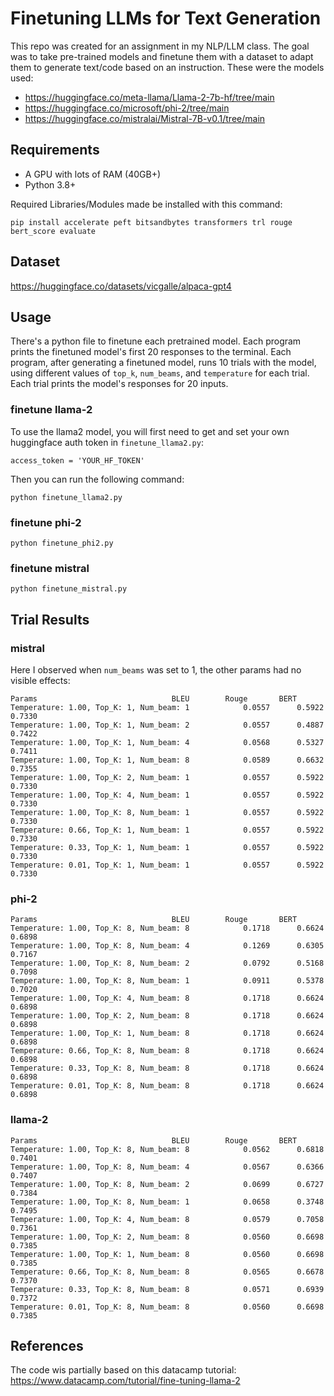 # Finetuning LLMs for Text Generation

This repo was created for an assignment in my NLP/LLM class. The goal was to take pre-trained models and finetune them with a dataset to adapt them to generate text/code based on an instruction.
These were the models used:
 - https://huggingface.co/meta-llama/Llama-2-7b-hf/tree/main
 - https://huggingface.co/microsoft/phi-2/tree/main
 - https://huggingface.co/mistralai/Mistral-7B-v0.1/tree/main

## Requirements
 - A GPU with lots of RAM (40GB+)
 - Python 3.8+

Required Libraries/Modules made be installed with this command:
```
pip install accelerate peft bitsandbytes transformers trl rouge bert_score evaluate
```

## Dataset
https://huggingface.co/datasets/vicgalle/alpaca-gpt4

## Usage
There's a python file to finetune each pretrained model. Each program prints the finetuned model's first 20 responses to the terminal. Each program, after generating a finetuned model, runs 10 trials with the model, using different values of `top_k`, `num_beams`, and `temperature` for each trial. Each trial prints the model's responses for 20 inputs. 
### finetune llama-2
To use the llama2 model, you will first need to get and set your own huggingface auth token in `finetune_llama2.py`:
```
access_token = 'YOUR_HF_TOKEN'
```
Then you can run the following command:
```
python finetune_llama2.py
```
### finetune phi-2
```
python finetune_phi2.py
```
### finetune mistral
```
python finetune_mistral.py
```

## Trial Results
### mistral
Here I observed when `num_beams` was set to 1, the other params had no visible effects: 
```
Params								BLEU		Rouge		BERT
Temperature: 1.00, Top_K: 1, Num_beam: 1			0.0557		0.5922		0.7330
Temperature: 1.00, Top_K: 1, Num_beam: 2			0.0557		0.4887		0.7422
Temperature: 1.00, Top_K: 1, Num_beam: 4			0.0568		0.5327		0.7411
Temperature: 1.00, Top_K: 1, Num_beam: 8			0.0589		0.6632		0.7355
Temperature: 1.00, Top_K: 2, Num_beam: 1			0.0557		0.5922		0.7330
Temperature: 1.00, Top_K: 4, Num_beam: 1			0.0557		0.5922		0.7330
Temperature: 1.00, Top_K: 8, Num_beam: 1			0.0557		0.5922		0.7330
Temperature: 0.66, Top_K: 1, Num_beam: 1			0.0557		0.5922		0.7330
Temperature: 0.33, Top_K: 1, Num_beam: 1			0.0557		0.5922		0.7330
Temperature: 0.01, Top_K: 1, Num_beam: 1			0.0557		0.5922		0.7330
```

### phi-2
```
Params								BLEU		Rouge		BERT
Temperature: 1.00, Top_K: 8, Num_beam: 8			0.1718		0.6624		0.6898
Temperature: 1.00, Top_K: 8, Num_beam: 4			0.1269		0.6305		0.7167
Temperature: 1.00, Top_K: 8, Num_beam: 2			0.0792		0.5168		0.7098
Temperature: 1.00, Top_K: 8, Num_beam: 1			0.0911		0.5378		0.7020
Temperature: 1.00, Top_K: 4, Num_beam: 8			0.1718		0.6624		0.6898
Temperature: 1.00, Top_K: 2, Num_beam: 8			0.1718		0.6624		0.6898
Temperature: 1.00, Top_K: 1, Num_beam: 8			0.1718		0.6624		0.6898
Temperature: 0.66, Top_K: 8, Num_beam: 8			0.1718		0.6624		0.6898
Temperature: 0.33, Top_K: 8, Num_beam: 8			0.1718		0.6624		0.6898
Temperature: 0.01, Top_K: 8, Num_beam: 8			0.1718		0.6624		0.6898
```

### llama-2
```
Params								BLEU		Rouge		BERT
Temperature: 1.00, Top_K: 8, Num_beam: 8			0.0562		0.6818		0.7401
Temperature: 1.00, Top_K: 8, Num_beam: 4			0.0567		0.6366		0.7407
Temperature: 1.00, Top_K: 8, Num_beam: 2			0.0699		0.6727		0.7384
Temperature: 1.00, Top_K: 8, Num_beam: 1			0.0658		0.3748		0.7495
Temperature: 1.00, Top_K: 4, Num_beam: 8			0.0579		0.7058		0.7361
Temperature: 1.00, Top_K: 2, Num_beam: 8			0.0560		0.6698		0.7385
Temperature: 1.00, Top_K: 1, Num_beam: 8			0.0560		0.6698		0.7385
Temperature: 0.66, Top_K: 8, Num_beam: 8			0.0565		0.6678		0.7370
Temperature: 0.33, Top_K: 8, Num_beam: 8			0.0571		0.6939		0.7372
Temperature: 0.01, Top_K: 8, Num_beam: 8			0.0560		0.6698		0.7385
```

## References
The code wis partially based on this datacamp tutorial: https://www.datacamp.com/tutorial/fine-tuning-llama-2

